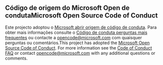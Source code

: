 ## <a name="microsoft-open-source-code-of-conduct"></a><span data-ttu-id="37320-101">Código de origem do Microsoft Open de conduta</span><span class="sxs-lookup"><span data-stu-id="37320-101">Microsoft Open Source Code of Conduct</span></span>
<span data-ttu-id="37320-p101">Este projecto adoptou o [Microsoft abrir origem de código de conduta](https://opensource.microsoft.com/codeofconduct/). Para obter mais informações consulte o [Código de conduta perguntas mais frequentes](https://opensource.microsoft.com/codeofconduct/faq/) ou contacte a [opencode@microsoft.com](mailto:opencode@microsoft.com) com quaisquer perguntas ou comentários.</span><span class="sxs-lookup"><span data-stu-id="37320-p101">This project has adopted the [Microsoft Open Source Code of Conduct](https://opensource.microsoft.com/codeofconduct/). For more information see the [Code of Conduct FAQ](https://opensource.microsoft.com/codeofconduct/faq/) or contact [opencode@microsoft.com](mailto:opencode@microsoft.com) with any additional questions or comments.</span></span>